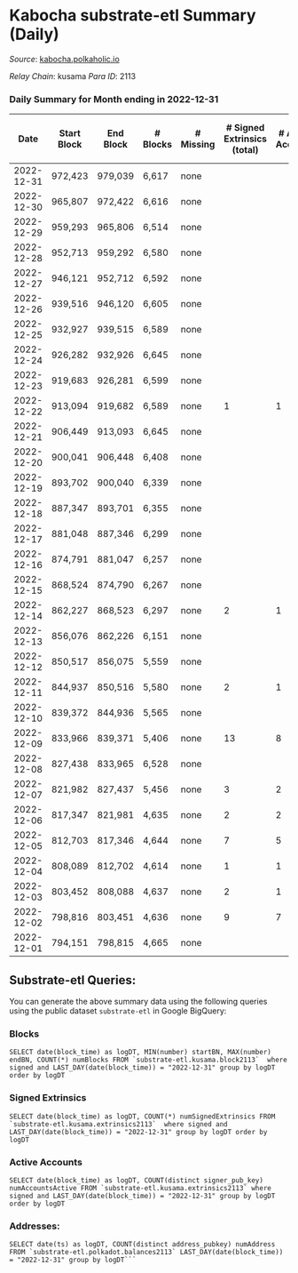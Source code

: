# Kabocha substrate-etl Summary (Daily)

_Source_: [kabocha.polkaholic.io](https://kabocha.polkaholic.io)

*Relay Chain*: kusama
*Para ID*: 2113



### Daily Summary for Month ending in 2022-12-31


| Date | Start Block | End Block | # Blocks | # Missing | # Signed Extrinsics (total) | # Active Accounts | # Addresses with Balances | # Events | # Transfers | # XCM Transfers In | # XCM Transfers Out |
| ---- | ----------- | --------- | -------- | --------- | --------------------------- | ----------------- | ------------------------- | -------- | ----------- | ------------------ | ------------------- |
| 2022-12-31 | 972,423 | 979,039 | 6,617 | none |  |  | 13,218 | 13,256 |   |   |   |
| 2022-12-30 | 965,807 | 972,422 | 6,616 | none |  |  | 13,218 | 13,254 |   |   |   |
| 2022-12-29 | 959,293 | 965,806 | 6,514 | none |  |  | 13,218 | 13,050 |   |   |   |
| 2022-12-28 | 952,713 | 959,292 | 6,580 | none |  |  | 13,218 | 13,182 |   |   |   |
| 2022-12-27 | 946,121 | 952,712 | 6,592 | none |  |  | 13,218 | 13,209 |   |   |   |
| 2022-12-26 | 939,516 | 946,120 | 6,605 | none |  |  | 13,218 | 13,232 |   |   |   |
| 2022-12-25 | 932,927 | 939,515 | 6,589 | none |  |  | 13,218 | 13,200 |   |   |   |
| 2022-12-24 | 926,282 | 932,926 | 6,645 | none |  |  | 13,218 | 13,312 |   |   |   |
| 2022-12-23 | 919,683 | 926,281 | 6,599 | none |  |  | 13,218 | 13,220 |   |   |   |
| 2022-12-22 | 913,094 | 919,682 | 6,589 | none | 1 | 1 | 13,218 | 13,210 | 1  |   |   |
| 2022-12-21 | 906,449 | 913,093 | 6,645 | none |  |  |  | 13,315 |   |   |   |
| 2022-12-20 | 900,041 | 906,448 | 6,408 | none |  |  | 13,217 | 12,837 |   |   |   |
| 2022-12-19 | 893,702 | 900,040 | 6,339 | none |  |  | 13,217 | 12,699 |   |   |   |
| 2022-12-18 | 887,347 | 893,701 | 6,355 | none |  |  | 13,217 | 12,732 |   |   |   |
| 2022-12-17 | 881,048 | 887,346 | 6,299 | none |  |  | 13,217 | 12,619 |   |   |   |
| 2022-12-16 | 874,791 | 881,047 | 6,257 | none |  |  | 13,217 | 12,535 |   |   |   |
| 2022-12-15 | 868,524 | 874,790 | 6,267 | none |  |  | 13,217 | 12,554 |   |   |   |
| 2022-12-14 | 862,227 | 868,523 | 6,297 | none | 2 | 1 | 13,217 | 12,628 | 2  |   |   |
| 2022-12-13 | 856,076 | 862,226 | 6,151 | none |  |  |  | 12,323 |   |   |   |
| 2022-12-12 | 850,517 | 856,075 | 5,559 | none |  |  | 13,216 | 11,136 |   |   |   |
| 2022-12-11 | 844,937 | 850,516 | 5,580 | none | 2 | 1 |  | 11,190 |   |   |   |
| 2022-12-10 | 839,372 | 844,936 | 5,565 | none |  |  | 13,216 | 11,149 |   |   |   |
| 2022-12-09 | 833,966 | 839,371 | 5,406 | none | 13 | 8 | 13,216 | 10,926 | 7  |   |   |
| 2022-12-08 | 827,438 | 833,965 | 6,528 | none |  |  | 13,216 | 13,079 |   |   |   |
| 2022-12-07 | 821,982 | 827,437 | 5,456 | none | 3 | 2 | 13,216 | 10,946 |   |   |   |
| 2022-12-06 | 817,347 | 821,981 | 4,635 | none | 2 | 2 | 13,216 | 9,296 |   |   |   |
| 2022-12-05 | 812,703 | 817,346 | 4,644 | none | 7 | 5 | 13,216 | 9,328 |   |   |   |
| 2022-12-04 | 808,089 | 812,702 | 4,614 | none | 1 | 1 | 13,216 | 9,248 |   |   |   |
| 2022-12-03 | 803,452 | 808,088 | 4,637 | none | 2 | 1 | 13,216 | 9,296 |   |   |   |
| 2022-12-02 | 798,816 | 803,451 | 4,636 | none | 9 | 7 | 13,216 | 9,322 |   |   |   |
| 2022-12-01 | 794,151 | 798,815 | 4,665 | none |  |  | 13,216 | 9,345 |   |   |   |

## Substrate-etl Queries:
You can generate the above summary data using the following queries using the public dataset `substrate-etl` in Google BigQuery:


### Blocks
```
SELECT date(block_time) as logDT, MIN(number) startBN, MAX(number) endBN, COUNT(*) numBlocks FROM `substrate-etl.kusama.block2113`  where signed and LAST_DAY(date(block_time)) = "2022-12-31" group by logDT order by logDT
```


### Signed Extrinsics
```
SELECT date(block_time) as logDT, COUNT(*) numSignedExtrinsics FROM `substrate-etl.kusama.extrinsics2113`  where signed and LAST_DAY(date(block_time)) = "2022-12-31" group by logDT order by logDT
```


### Active Accounts
```
SELECT date(block_time) as logDT, COUNT(distinct signer_pub_key) numAccountsActive FROM `substrate-etl.kusama.extrinsics2113` where signed and LAST_DAY(date(block_time)) = "2022-12-31" group by logDT order by logDT
```


### Addresses:
```
SELECT date(ts) as logDT, COUNT(distinct address_pubkey) numAddress FROM `substrate-etl.polkadot.balances2113` LAST_DAY(date(block_time)) = "2022-12-31" group by logDT```

